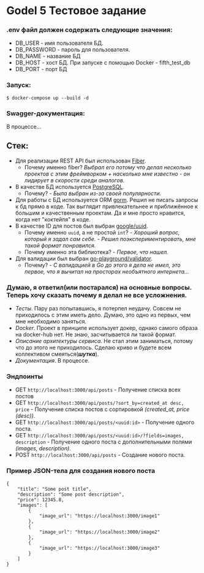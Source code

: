 # Godel 5 Тестовое задание

### .env файл должен содержать следующие значения:

- DB_USER - имя пользователя БД.
- DB_PASSWORD - пароль для пользователя.
- DB_NAME - название БД
- DB_HOST - хост БД. При запуске с помощью Docker - fifth_test_db
- DB_PORT - порт БД

### Запуск:
  `$ docker-compose up --build -d`

### Swagger-документация:
В процессе...

## Стек:

- Для реализации REST API был использован [Fiber]. 
  - Почему именно fiber? *_Выбрал его потому что делал несколько проектов с этим фреймворком + насколько мне известно - он лидирует в скорости среди аналогов._*
- В качестве БД используется [PostgreSQL]. 
  - Почему? - *_Была выбран из-за своей популярности._*
- Для работы с БД используется ORM [gorm]. Решил не писать запросы к бд прямо в коде. Так выглядит привлекательнее и приближённое к большим и качественным проектам. Да и мне просто нравится, когда нет "коктейля" в коде. 
- В качестве ID для постов был выбран [google/uuid]. 
  - Почему именно `uuid`, а не простой `int`? - *_Хороший вопрос, который я задал сам себе. - Решил поэкспериментировать, мне такой формат понравился._*
  - Почему именно эта библиотека? - *_Первое, что нашел._*
- Для валидации был выбран [go-playground/validator].
  - Почему? - *_С валидацией в Go до этого я дела не имел, это первое, что я вычитал на просторах необъятного интернета..._*

### Думаю, я ответил(или постарался) на основные вопросы. Теперь хочу сказать почему я делал не все усложнения.

- *Тесты*. Пару раз попытавшись, я потерпел неудачу. Совсем не приходилось с этим иметь дело. Думаю, это одно из первых, чем мне необходимо заняться.
- *Docker*. Проект в принципе использует докер, однако самого образа на docker-hub нет. Не знаю, засчитывается ли такой формат.
- *Описание архитектуры сервиса*. Не стал этим заниматься, потому что до этого не приходилось. Сделаю криво и будете всем коллективом смеяться(**_шутка_**).
- *Документация*. В процессе.

### Эндпоинты

- GET `http://localhost:3000/api/posts` - Получение списка всех постов
- GET `http://localhost:3000/api/posts/?sort_by=created_at desc, price` - Получение списка постов с сортировкой *(created_at, price (desc))*.
- GET `http://localhost:3000/api/posts/<uuid:id>` - Получение одного поста.
- GET `http://localhost:3000/api/posts/<uuid:id>/?fields=images, description` - Получение одного поста с дополнительными полями *(images, description)*.
- POST `http://localhost:3000/api/posts` - Создание нового поста.

### Пример JSON-тела для создания нового поста
```
{
    "title": "Some post title",
    "description": "Some post description",
    "price": 12345.8,
    "images": [
        {
            "image_url": "https://localhost:3000/image1"
        },
        {
            "image_url": "https://localhost:3000/image2"
        },
        {
            "image_url": "https://localhost:3000/image3"
        }
    ]
}
```

[fiber]: <https://gofiber.io>
[PostgreSQL]: <https://www.postgresql.org>
[gorm]: <https://gorm.io>
[google/uuid]: <https://github.com/google/uuid>
[go-playground/validator]: <https://github.com/go-playground/validator>

